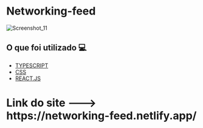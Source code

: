 <h1> Networking-feed </h1>

![Screenshot_11](https://user-images.githubusercontent.com/96798145/182485876-5cc5fe5c-f62d-44ba-b6c1-1f708c0ca367.png)
<h2> O que foi utilizado 💻 </h2>

- [TYPESCRIPT]()
- [CSS]()
- [REACT.JS]()


<h1> Link do site ---> https://networking-feed.netlify.app/ </h1>

